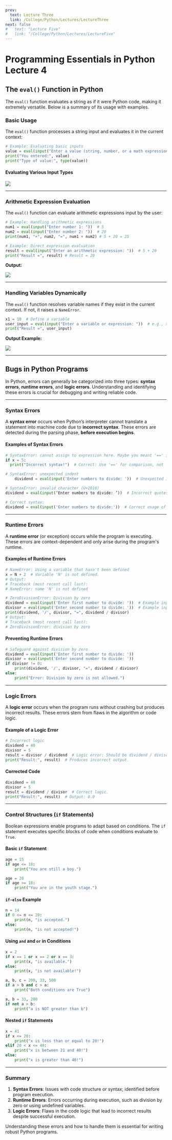 ```yaml
---
prev:
  text: Lecture Three
  link: /College/Python/Lectures/LectureThree
next: false
#   text: "Lecture Five"
#   link: "/College/Python/Lectures/LectureFive"
---
```


# Programming Essentials in Python Lecture 4

## The `eval()` Function in Python

The `eval()` function evaluates a string as if it were Python code, making it extremely versatile. Below is a summary of its usage with examples.

### Basic Usage

The `eval()` function processes a string input and evaluates it in the current context:

```Python
# Example: Evaluating basic inputs
value = eval(input("Enter a value (string, number, or a math expression): "))
print("You entered:", value)
print("Type of value:", type(value))
```

#### Evaluating Various Input Types

![](../imgs/output1.png)

---

### Arithmetic Expression Evaluation

The `eval()` function can evaluate arithmetic expressions input by the user:

```python
# Example: Handling arithmetic expressions
num1 = eval(input("Enter number 1: "))  # 5
num2 = eval(input("Enter number 2: "))  # 20
print(num1, "+", num2, "=", num1 + num2) # 5 + 20 = 25

# Example: Direct expression evaluation
result = eval(input("Enter an arithmetic expression: "))  # 5 + 20
print("Result =", result) # Result = 20
```

**Output:**

![](../imgs/output2.png)

---

### Handling Variables Dynamically

The `eval()` function resolves variable names if they exist in the current context. If not, it raises a `NameError`.

```python
x1 = 10  # Define a variable
user_input = eval(input("Enter a variable or expression: "))  # e.g., x1 * 2
print("Result =", user_input)
```

**Output Example:**

![](../imgs/output3.png)

---

## Bugs in Python Programs

In Python, errors can generally be categorized into three types: **syntax errors**, **runtime errors**, and **logic errors**. Understanding and identifying these errors is crucial for debugging and writing reliable code.

---

### Syntax Errors

A **syntax error** occurs when Python’s interpreter cannot translate a statement into machine code due to **incorrect syntax**. These errors are detected during the parsing phase, **before execution begins**.

#### Examples of Syntax Errors

```python
# SyntaxError: cannot assign to expression here. Maybe you meant '==' instead of '='?
if x = 5:
  print("Incorrect syntax!")  # Correct: Use '==' for comparison, not '=' for assignment.

# SyntaxError: unexpected indent
    dividend = eval(input('Enter numbers to divide: '))  # Unexpected indent.

# SyntaxError: invalid character (U+2018)
dividend = eval(input(‘Enter numbers to divide: ’))  # Incorrect quotes (smart quotes).

# Correct syntax:
dividend = eval(input('Enter numbers to divide:'))  # Correct usage of quotes and indentation.
```

---

### Runtime Errors

A **runtime error** (or exception) occurs while the program is executing. These errors are context-dependent and only arise during the program's runtime.

#### Examples of Runtime Errors

```python
# NameError: Using a variable that hasn't been defined
x = N + 2  # Variable 'N' is not defined.
# Output:
# Traceback (most recent call last):
# NameError: name 'N' is not defined

# ZeroDivisionError: Division by zero
dividend = eval(input('Enter first number to divide: '))  # Example input: 40
divisor = eval(input('Enter second number to divide: '))  # Example input: 0
print(dividend, '/', divisor, "=", dividend / divisor)
# Output:
# Traceback (most recent call last):
# ZeroDivisionError: division by zero
```

#### Preventing Runtime Errors

```python
# Safeguard against division by zero
dividend = eval(input('Enter first number to divide: '))
divisor = eval(input('Enter second number to divide: '))
if divisor != 0:
    print(dividend, '/', divisor, "=", dividend / divisor)
else:
    print("Error: Division by zero is not allowed.")
```

---

### Logic Errors

A **logic error** occurs when the program runs without crashing but produces incorrect results. These errors stem from flaws in the algorithm or code logic.

#### Example of a Logic Error

```python
# Incorrect logic
dividend = 40
divisor = 5
result = divisor / dividend  # Logic error: Should be dividend / divisor.
print("Result:", result)  # Produces incorrect output.
```

#### Corrected Code

```python
dividend = 40
divisor = 5
result = dividend / divisor  # Correct logic.
print("Result:", result)  # Output: 8.0
```

---

### Control Structures (`if` Statements)

Boolean expressions enable programs to adapt based on conditions. The `if` statement executes specific blocks of code when conditions evaluate to `True`.

#### Basic `if` Statement

```python
age = 15
if age <= 18:
    print("You are still a boy.")

age = 20
if age >= 18:
    print("You are in the youth stage.")
```

#### `if-else` Example

```python
n = 14
if 0 <= n <= 20:
    print(n, "is accepted.")
else:
    print(n, "is not accepted!")
```

#### Using `and` and `or` in Conditions

```python
x = 2
if x == 1 or x == 2 or x == 3:
    print(x, "is available.")
else:
    print(x, "is not available!")

a, b, c = 200, 33, 500
if a > b and c > a:
    print("Both conditions are True")

a, b = 33, 200
if not a > b:
    print("a is NOT greater than b")
```

#### Nested `if` Statements

```python
x = 41
if x <= 20:
    print("x is less than or equal to 20!")
elif 20 < x <= 40:
    print("x is between 21 and 40!")
else:
    print("x is greater than 40!")
```

---

### Summary

1. **Syntax Errors**: Issues with code structure or syntax; identified before program execution.
2. **Runtime Errors**: Errors occurring during execution, such as division by zero or using undefined variables.
3. **Logic Errors**: Flaws in the code logic that lead to incorrect results despite successful execution.

Understanding these errors and how to handle them is essential for writing robust Python programs.
